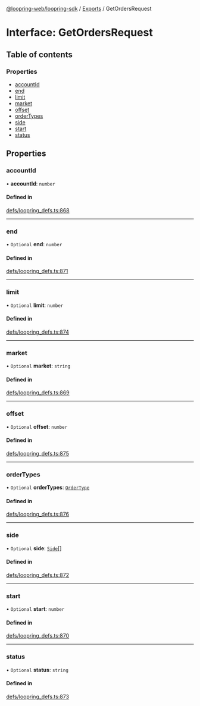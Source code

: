 [@loopring-web/loopring-sdk](../README.md) / [Exports](../modules.md) / GetOrdersRequest

# Interface: GetOrdersRequest

## Table of contents

### Properties

- [accountId](GetOrdersRequest.md#accountid)
- [end](GetOrdersRequest.md#end)
- [limit](GetOrdersRequest.md#limit)
- [market](GetOrdersRequest.md#market)
- [offset](GetOrdersRequest.md#offset)
- [orderTypes](GetOrdersRequest.md#ordertypes)
- [side](GetOrdersRequest.md#side)
- [start](GetOrdersRequest.md#start)
- [status](GetOrdersRequest.md#status)

## Properties

### accountId

• **accountId**: `number`

#### Defined in

[defs/loopring_defs.ts:868](https://github.com/Loopring/loopring_sdk/blob/31597d7/src/defs/loopring_defs.ts#L868)

___

### end

• `Optional` **end**: `number`

#### Defined in

[defs/loopring_defs.ts:871](https://github.com/Loopring/loopring_sdk/blob/31597d7/src/defs/loopring_defs.ts#L871)

___

### limit

• `Optional` **limit**: `number`

#### Defined in

[defs/loopring_defs.ts:874](https://github.com/Loopring/loopring_sdk/blob/31597d7/src/defs/loopring_defs.ts#L874)

___

### market

• `Optional` **market**: `string`

#### Defined in

[defs/loopring_defs.ts:869](https://github.com/Loopring/loopring_sdk/blob/31597d7/src/defs/loopring_defs.ts#L869)

___

### offset

• `Optional` **offset**: `number`

#### Defined in

[defs/loopring_defs.ts:875](https://github.com/Loopring/loopring_sdk/blob/31597d7/src/defs/loopring_defs.ts#L875)

___

### orderTypes

• `Optional` **orderTypes**: [`OrderType`](../enums/OrderType.md)

#### Defined in

[defs/loopring_defs.ts:876](https://github.com/Loopring/loopring_sdk/blob/31597d7/src/defs/loopring_defs.ts#L876)

___

### side

• `Optional` **side**: [`Side`](../enums/Side.md)[]

#### Defined in

[defs/loopring_defs.ts:872](https://github.com/Loopring/loopring_sdk/blob/31597d7/src/defs/loopring_defs.ts#L872)

___

### start

• `Optional` **start**: `number`

#### Defined in

[defs/loopring_defs.ts:870](https://github.com/Loopring/loopring_sdk/blob/31597d7/src/defs/loopring_defs.ts#L870)

___

### status

• `Optional` **status**: `string`

#### Defined in

[defs/loopring_defs.ts:873](https://github.com/Loopring/loopring_sdk/blob/31597d7/src/defs/loopring_defs.ts#L873)
